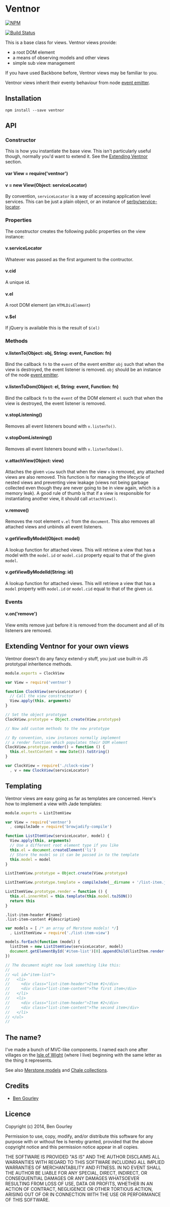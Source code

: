 # Ventnor

[![NPM](https://nodei.co/npm/ventnor.png?compact=true)](https://nodei.co/npm/ventnor/)

[![Build Status](https://travis-ci.org/bengourley/ventnor.svg)](https://travis-ci.org/bengourley/ventnor)

This is a base class for views. Ventnor views provide:

- a root DOM element
- a means of observing models and other views
- simple sub view management

If you have used Backbone before, Ventnor views may be familiar to you.

Ventnor views inherit their eventy behaviour from node [event emitter](http://nodejs.org/api/events.html#events_class_events_eventemitter).

## Installation

```
npm install --save ventnor
```

## API

### Constructor

This is how you instantiate the base view. This isn't particularly useful though, normally you'd want
to extend it. See the [Extending Ventnor](#extending-ventnor-for-your-own-views) section.

#### var View = require('ventnor')
#### v = new View(Object: serviceLocator)

By convention, `serviceLocator` is a way of accessing application level services. This can be
just a plain object, or an instance of [serby/service-locator](https://github.com/serby/service-locator).

### Properties

The constructor creates the following public properties on the view instance:

#### v.serviceLocator

Whatever was passed as the first argument to the contructor.

#### v.cid

A unique id.

#### v.el

A root DOM element (an `HTMLDivElement`)

#### v.$el

If jQuery is available this is the result of `$(el)`

### Methods

#### v.listenTo(Object: obj, String: event, Function: fn)

Bind the callback `fn` to the `event` of the event emitter `obj` such that when the
view is destroyed, the event listener is removed. `obj` should be an instance of the node
[event emitter](http://nodejs.org/api/events.html#events_class_events_eventemitter).

#### v.listenToDom(Object: el, String: event, Function: fn)

Bind the callback `fn` to the `event` of the DOM element `el` such that when the
view is destroyed, the event listener is removed.

#### v.stopListening()

Removes all event listeners bound with `v.listenTo()`.

#### v.stopDomListening()

Removes all event listeners bound with `v.listenToDom()`.

#### v.attachView(Object: view)

Attaches the given `view` such that when the view `v` is removed, any attached views
are also removed. This function is for managing the lifecycle of nested views and
preventing view leakage (views not being garbage collected even though they are never
going to be in view again, which is a memory leak). A good rule of thumb is that if
a view is responsible for instantiating another view, it should call `attachView()`.

#### v.remove()

Removes the root element `v.el` from the `document`. This also removes all attached
views and unbinds all event listeners.

#### v.getViewByModel(Object: model)

A lookup function for attached views. This will retrieve a view that has a model
with the `model.id` or `model.cid` property equal to that of the given `model`.

#### v.getViewByModelId(String: id)

A lookup function for attached views. This will retrieve a view that has a `model`
property with `model.id` or `model.cid` equal to that of the given `id`.

### Events

#### v.on('remove')

View emits remove just before it is removed from the document and all of its listeners
are removed.

## Extending Ventnor for your own views

Ventnor doesn't do any fancy extend-y stuff, you just use built-in JS prototypal
inheritence methods.

```js
module.exports = ClockView

var View = require('ventnor')

function ClockView(serviceLocator) {
  // Call the view constructor
  View.apply(this, arguments)
}

// Set the object prototype
ClockView.prototype = Object.create(View.prototype)

// Now add custom methods to the new prototype

// By convention, view instances normally implement
// a render function which populates their DOM element
ClockView.prototype.render() = function () {
  this.el.textContent = new Date()).toString()
}
```

```js
var ClockView = require('./clock-view')
  , v = new ClockView(serviceLocator)
```

## Templating

Ventnor views are easy going as far as templates are concerned. Here's how to implement
a view with Jade templates:

```js
module.exports = ListItemView

var View = require('ventnor')
  , compileJade = require('browjadify-compile')

function ListItemView(serviceLocator, model) {
  View.apply(this, arguments)
  // Use a different root element type if you like
  this.el = document.createElement('li')
  // Store the model so it can be passed in to the template
  this.model = model
}

ListItemView.prototype = Object.create(View.prototype)

ListItemView.prototype.template = compileJade(__dirname + '/list-item.jade')

ListItemView.prototype.render = function () {
  this.el.innerHtml = this.template(this.model.toJSON())
  return this
}
```

```jade
.list-item-header #{name}
.list-item-content #{description}
```

```js
var models = [ /* an array of Merstone models! */]
  , ListItemView = require('./list-item-view')

models.forEach(function (model) {
  listItem = new ListItemView(serviceLocator, model)
  document.getElementById('#item-list')[0].appendChild(listItem.render().el)
})

// The document might now look something like this:
//
// <ul id="item-list">
//   <li>
//     <div class="list-item-header">Item #1</div>
//     <div class="list-item-content">The first item</div>
//   </li>
//   <li>
//     <div class="list-item-header">Item #2</div>
//     <div class="list-item-content">The second item</div>
//   </li>
// </ul>
//

```

## The name?
I've made a bunch of MVC-like components. I named each one after villages on the
[Isle of Wight](http://en.wikipedia.org/wiki/Isle_of_Wight) (where I live) beginning
with the same letter as the thing it represents.

See also [Merstone models](https://github.com/bengourley/merstone) and
[Chale collections](https://github.com/bengourley/chale).

## Credits
* [Ben Gourley](https://github.com/bengourley/)

## Licence
Copyright (c) 2014, Ben Gourley

Permission to use, copy, modify, and/or distribute this software for any purpose with or without fee is hereby granted, provided that the above copyright notice and this permission notice appear in all copies.

THE SOFTWARE IS PROVIDED "AS IS" AND THE AUTHOR DISCLAIMS ALL WARRANTIES WITH REGARD TO THIS SOFTWARE INCLUDING ALL IMPLIED WARRANTIES OF MERCHANTABILITY AND FITNESS. IN NO EVENT SHALL THE AUTHOR BE LIABLE FOR ANY SPECIAL, DIRECT, INDIRECT, OR CONSEQUENTIAL DAMAGES OR ANY DAMAGES WHATSOEVER RESULTING FROM LOSS OF USE, DATA OR PROFITS, WHETHER IN AN ACTION OF CONTRACT, NEGLIGENCE OR OTHER TORTIOUS ACTION, ARISING OUT OF OR IN CONNECTION WITH THE USE OR PERFORMANCE OF THIS SOFTWARE.
